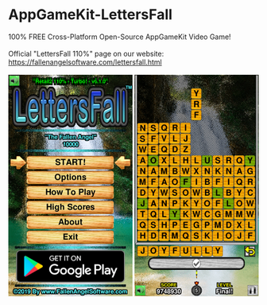 # AppGameKit-LettersFall
100% FREE Cross-Platform Open-Source AppGameKit Video Game! 
<br />
<br />
Official "LettersFall 110%" page on our website:
<br />
https://fallenangelsoftware.com/lettersfall.html
<br />
<br />
![LettersFall Image](LF_Promo.png)
<br />
<br />
